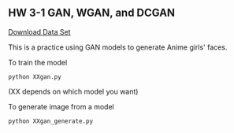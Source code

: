 ## HW 3-1 GAN, WGAN, and DCGAN

[Download Data Set](https://drive.google.com/drive/folders/1mCsY5LEsgCnc0Txv0rpAUhKVPWVkbw5I?usp=sharing)

This is a practice using GAN models to generate Anime girls' faces.




To train the model

```
python XXgan.py
```
(XX depends on which model you want)


To generate image from a model

```
python XXgan_generate.py
```

